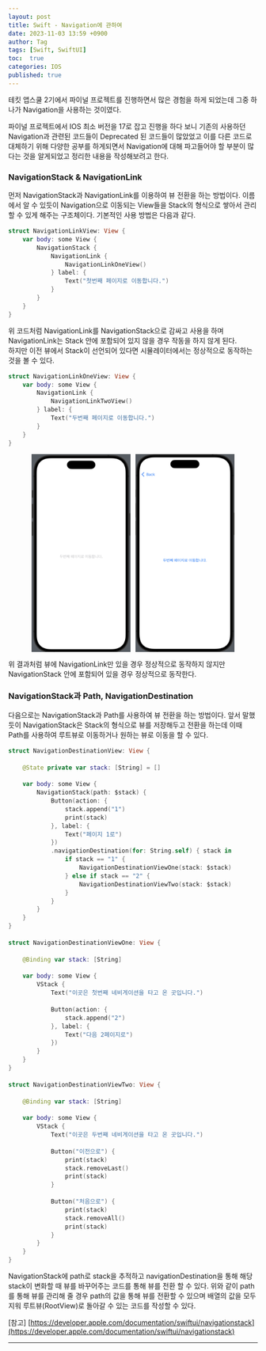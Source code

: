 ```yaml
---
layout: post
title: Swift - Navigation에 관하여
date: 2023-11-03 13:59 +0900
author: Tag
tags: [Swift, SwiftUI]
toc:  true
categories: IOS
published: true
---
```

테킷 앱스쿨 2기에서 파이널 프로젝트를 진행하면서 많은 경험을 하게 되었는데 그중 하나가 Navigation을 사용하는 것이였다.

파이널 프로젝트에서 IOS 최소 버전을 17로 잡고 진행을 하다 보니 기존의 사용하던 Navigation과 관련된 코드들이 Deprecated 된 코드들이 많았었고 이를 다른 코드로 대체하기 위해 다양한 공부를 하게되면서 Navigation에 대해 파고들어야 할 부분이 많다는 것을 알게되었고 정리한 내용을 작성해보려고 한다.

### NavigationStack & NavigationLink

먼저 NavigationStack과 NavigationLink를 이용하여 뷰 전환을 하는 방법이다. 이름에서 알 수 있듯이 Navigation으로 이동되는 View들을 Stack의 형식으로 쌓아서 관리할 수 있게 해주는 구조체이다. 기본적인 사용 방법은 다음과 같다.

```swift
struct NavigationLinkView: View {    
    var body: some View {
        NavigationStack {
            NavigationLink {
                NavigationLinkOneView()
            } label: {
                Text("첫번째 페이지로 이동합니다.")
            }
        }
    }
}
```

위 코드처럼 NavigationLink를 NavigationStack으로 감싸고 사용을 하며 NavigationLink는 Stack 안에 포함되어 있지 않을 경우 작동을 하지 않게 된다. <br>
하지만 이전 뷰에서 Stack이 선언되어 있다면 시뮬레이터에서는 정상적으로 동작하는 것을 볼 수 있다.

```swift
struct NavigationLinkOneView: View {
    var body: some View {
        NavigationLink {
            NavigationLinkTwoView()
        } label: {
            Text("두번째 페이지로 이동합니다.")
        }
    }
}
```

<div style="display: flex; justify-content: center; align-items: center;">
  <img src="/assets/PostImage/NavigationLinkImage1.jpg" width="200" height="400" style="margin-right: 10px;">
  <img src="/assets/PostImage/NavigationLinkImage2.jpg" width="200" height="400">
</div>

위 결과처럼 뷰에 NavigationLink만 있을 경우 정상적으로 동작하지 않지만 NavigationStack 안에 포함되어 있을 경우 정상적으로 동작한다.

### NavigationStack과 Path, NavigationDestination

다음으로는 NavigationStack과 Path를 사용하여 뷰 전환을 하는 방법이다. 앞서 말했듯이 NavigationStack은 Stack의 형식으로 뷰를 저장해두고 전환을 하는데 이때 Path를 사용하여 루트뷰로 이동하거나 원하는 뷰로 이동을 할 수 있다.

```swift
struct NavigationDestinationView: View {
    
    @State private var stack: [String] = []
    
    var body: some View {
        NavigationStack(path: $stack) {
            Button(action: {
                stack.append("1")
                print(stack)
            }, label: {
                Text("페이지 1로")
            })
            .navigationDestination(for: String.self) { stack in
                if stack == "1" {
                    NavigationDestinationViewOne(stack: $stack)
                } else if stack == "2" {
                    NavigationDestinationViewTwo(stack: $stack)
                }
            }
        }
    }
}

struct NavigationDestinationViewOne: View {
    
    @Binding var stack: [String]
        
    var body: some View {
        VStack {
            Text("이곳은 첫번째 네비게이션을 타고 온 곳입니다.")
            
            Button(action: {
                stack.append("2")
            }, label: {
                Text("다음 2페이지로")
            })
        }
    }
}

struct NavigationDestinationViewTwo: View {
    
    @Binding var stack: [String]
    
    var body: some View {
        VStack {
            Text("이곳은 두번째 네비게이션을 타고 온 곳입니다.")
            
            Button("이전으로") {
                print(stack)
                stack.removeLast()
                print(stack)
            }
            
            Button("처음으로") {
                print(stack)
                stack.removeAll()
                print(stack)
            }
        }
    }
}
```
NavigationStack에 path로 stack을 추적하고 navigationDestination을 통해 해당 stack이 변화할 때 뷰를 바꾸어주는 코드를 통해 뷰를 전환 할 수 있다. 위와 같이 path를 통해 뷰를 관리해 줄 경우 path의 값을 통해 뷰를 전환할 수 있으며 배열의 값을 모두 지워 루트뷰(RootView)로 돌아갈 수 있는 코드를 작성할 수 있다.

[참고]
[https://developer.apple.com/documentation/swiftui/navigationstack](https://developer.apple.com/documentation/swiftui/navigationstack)

-----
